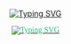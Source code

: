 
<p align="center">
<a href="https://github.com/Chincaaw"><img src="https://readme-typing-svg.demolab.com?font=Fira&weight=700&size=26&duration=1&pause=1000&color=28B877&center=true&repeat=false&random=false&width=440&height=45&lines=Marchel" alt="Typing SVG" /></a>
</p>
<p align="center">
  <a href="https://git.io/typing-svg"><img src="https://readme-typing-svg.demolab.com?font=Fira&weight=600&size=22&duration=2000&pause=1000&color=28B877&center=true&random=false&width=440&height=45&lines=Junior+Web+Developer;1%2B+Year+of+Coding+Experience;Always+Learning+New+Things" alt="Typing SVG" style="color: #28B877; font-family: Fira; text-decoration: none;" /></a>
</p>
